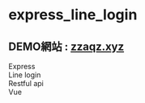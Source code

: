 # express_line_login

## DEMO網站 : [zzaqz.xyz](https://zzaqz.xyz)

Express  
Line login  
Restful api  
Vue  
